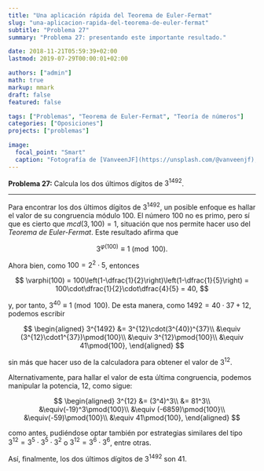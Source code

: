 ```yaml
---
title: "Una aplicación rápida del Teorema de Euler-Fermat"
slug: "una-aplicacion-rapida-del-teorema-de-euler-fermat"
subtitle: "Problema 27"
summary: "Problema 27: presentando este importante resultado."

date: 2018-11-21T05:59:39+02:00
lastmod: 2019-07-29T00:00:01+02:00

authors: ["admin"]
math: true
markup: mmark
draft: false
featured: false

tags: ["Problemas", "Teorema de Euler-Fermat", "Teoría de números"]
categories: ["Oposiciones"]
projects: ["problemas"]

image:
  focal_point: "Smart"
  caption: "Fotografía de [VanveenJF](https://unsplash.com/@vanveenjf), disponible en [Unsplash](https://unsplash.com/photos/dUbvR-i5Nsc)."
---
```


**Problema 27:** Calcula los dos últimos dígitos de $3^{1492}$.

***

Para encontrar los dos últimos dígitos de $3^{1492}$, un posible enfoque es hallar el valor de su congruencia módulo $100$. El número $100$ no es primo, pero sí que es cierto que $mcd(3, 100)=1$, situación que nos permite hacer uso del *Teorema de Euler-Fermat*. Este resultado afirma que 

$$
3^{\varphi(100)}\equiv 1\pmod{100}.
$$

Ahora bien, como $100 = 2^2\cdot5$, entonces 

$$
\varphi(100) = 100\left(1-\dfrac{1}{2}\right)\left(1-\dfrac{1}{5}\right) = 100\cdot\dfrac{1}{2}\cdot\dfrac{4}{5} = 40,
$$ 

y, por tanto, $3^{40}\equiv 1\pmod{100}$. De esta manera, como $1492 = 40\cdot 37 + 12$, podemos escribir

$$
\begin{aligned}
3^{1492} &= 3^{12}\cdot(3^{40})^{37}\\
&\equiv (3^{12}\cdot1^{37})\pmod{100}\\
&\equiv 3^{12}\pmod{100}\\
&\equiv 41\pmod{100},
\end{aligned}
$$

sin más que hacer uso de la calculadora para obtener el valor de $3^{12}$.

Alternativamente, para hallar el valor de esta última congruencia, podemos manipular la potencia, $12$, como sigue:

$$
\begin{aligned}
3^{12} &= (3^4)^3\\
&= 81^3\\
&\equiv(-19)^3\pmod{100}\\
&\equiv (-6859)\pmod{100}\\
&\equiv(-59)\pmod{100}\\
&\equiv 41\pmod{100},
\end{aligned}
$$

como antes, pudiéndose optar también por estrategias similares del tipo $3^{12} = 3^5\cdot 3^5\cdot 3^2$ o $3^{12} = 3^6\cdot 3^6$, entre otras. 

Así, finalmente, los dos últimos dígitos de $3^{1492}$ son $41$.
